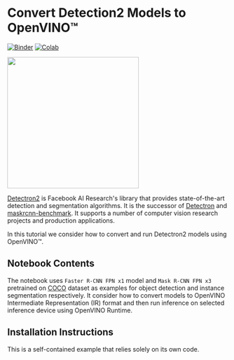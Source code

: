 # Convert Detection2 Models to OpenVINO™ 

[![Binder](https://mybinder.org/badge_logo.svg)](https://mybinder.org/v2/gh/eaidova/openvino_notebooks_binder.git/main?urlpath=git-pull%3Frepo%3Dhttps%253A%252F%252Fgithub.com%252Fopenvinotoolkit%252Fopenvino_notebooks%26urlpath%3Dtree%252Fopenvino_notebooks%252Fnotebooks%2Fdetectron2-to-openvino%2Fdetectron2-to-openvino.ipynb)
[![Colab](https://colab.research.google.com/assets/colab-badge.svg)](https://colab.research.google.com/github/openvinotoolkit/openvino_notebooks/blob/master/notebooks/detectron2-to-openvino/detectron2-to-openvino.ipynb)

<img src="https://github.com/openvinotoolkit/openvino_notebooks/assets/29454499/c4dee890-6a18-4c45-8423-809653c85cb0" width=300>

[Detectron2](https://github.com/facebookresearch/detectron2) is Facebook AI Research's library that provides state-of-the-art detection and segmentation algorithms. It is the successor of [Detectron](https://github.com/facebookresearch/Detectron/) and [maskrcnn-benchmark](https://github.com/facebookresearch/maskrcnn-benchmark/). It supports a number of computer vision research projects and production applications. 

In this tutorial we consider how to convert and run Detectron2 models using OpenVINO™. 

## Notebook Contents

The notebook uses `Faster R-CNN FPN x1` model and `Mask R-CNN FPN x3` pretrained on [COCO](https://cocodataset.org/#home) dataset as examples for object detection and instance segmentation respectively. It consider how to convert models to OpenVINO Intermediate Representation (IR) format and then run inference on selected inference device using OpenVINO Runtime.

## Installation Instructions

This is a self-contained example that relies solely on its own code.
